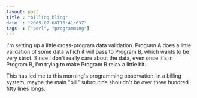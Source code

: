 ```yaml
---
layout: post
title : "billing bling"
date  : "2005-07-08T16:41:03Z"
tags  : ["perl", "programming"]
---
```

I'm setting up a little cross-program data validation.  Program A does a little validation of some data which it will pass to Program B, which wants to be very strict.  Since I don't really care about the data, even once it's in Program B, I'm trying to make Program B relax a little bit.

This has led me to this morning's programming observation:  in a billing system, maybe the main "bill" subroutine shouldn't be over three hundred fifty lines longs. 
